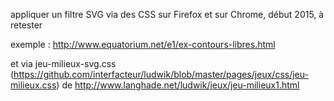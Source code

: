 appliquer un filtre SVG via des CSS sur Firefox et sur Chrome, début 2015, à retester

exemple : http://www.equatorium.net/e1/ex-contours-libres.html

et via jeu-milieux-svg.css (https://github.com/interfacteur/ludwik/blob/master/pages/jeux/css/jeu-milieux.css) de http://www.langhade.net/ludwik/jeux/jeu-milieux1.html
